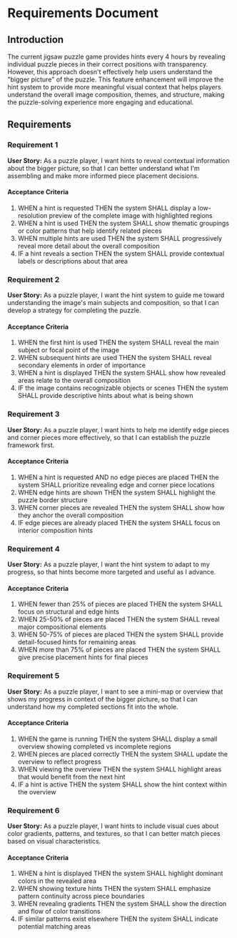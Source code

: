 # Requirements Document

## Introduction

The current jigsaw puzzle game provides hints every 4 hours by revealing individual puzzle pieces in their correct positions with transparency. However, this approach doesn't effectively help users understand the "bigger picture" of the puzzle. This feature enhancement will improve the hint system to provide more meaningful visual context that helps players understand the overall image composition, themes, and structure, making the puzzle-solving experience more engaging and educational.

## Requirements

### Requirement 1

**User Story:** As a puzzle player, I want hints to reveal contextual information about the bigger picture, so that I can better understand what I'm assembling and make more informed piece placement decisions.

#### Acceptance Criteria

1. WHEN a hint is requested THEN the system SHALL display a low-resolution preview of the complete image with highlighted regions
2. WHEN a hint is used THEN the system SHALL show thematic groupings or color patterns that help identify related pieces
3. WHEN multiple hints are used THEN the system SHALL progressively reveal more detail about the overall composition
4. IF a hint reveals a section THEN the system SHALL provide contextual labels or descriptions about that area

### Requirement 2

**User Story:** As a puzzle player, I want the hint system to guide me toward understanding the image's main subjects and composition, so that I can develop a strategy for completing the puzzle.

#### Acceptance Criteria

1. WHEN the first hint is used THEN the system SHALL reveal the main subject or focal point of the image
2. WHEN subsequent hints are used THEN the system SHALL reveal secondary elements in order of importance
3. WHEN a hint is displayed THEN the system SHALL show how revealed areas relate to the overall composition
4. IF the image contains recognizable objects or scenes THEN the system SHALL provide descriptive hints about what is being shown

### Requirement 3

**User Story:** As a puzzle player, I want hints to help me identify edge pieces and corner pieces more effectively, so that I can establish the puzzle framework first.

#### Acceptance Criteria

1. WHEN a hint is requested AND no edge pieces are placed THEN the system SHALL prioritize revealing edge and corner piece locations
2. WHEN edge hints are shown THEN the system SHALL highlight the puzzle border structure
3. WHEN corner pieces are revealed THEN the system SHALL show how they anchor the overall composition
4. IF edge pieces are already placed THEN the system SHALL focus on interior composition hints

### Requirement 4

**User Story:** As a puzzle player, I want the hint system to adapt to my progress, so that hints become more targeted and useful as I advance.

#### Acceptance Criteria

1. WHEN fewer than 25% of pieces are placed THEN the system SHALL focus on structural and edge hints
2. WHEN 25-50% of pieces are placed THEN the system SHALL reveal major compositional elements
3. WHEN 50-75% of pieces are placed THEN the system SHALL provide detail-focused hints for remaining areas
4. WHEN more than 75% of pieces are placed THEN the system SHALL give precise placement hints for final pieces

### Requirement 5

**User Story:** As a puzzle player, I want to see a mini-map or overview that shows my progress in context of the bigger picture, so that I can understand how my completed sections fit into the whole.

#### Acceptance Criteria

1. WHEN the game is running THEN the system SHALL display a small overview showing completed vs incomplete regions
2. WHEN pieces are placed correctly THEN the system SHALL update the overview to reflect progress
3. WHEN viewing the overview THEN the system SHALL highlight areas that would benefit from the next hint
4. IF a hint is active THEN the system SHALL show the hint context within the overview

### Requirement 6

**User Story:** As a puzzle player, I want hints to include visual cues about color gradients, patterns, and textures, so that I can better match pieces based on visual characteristics.

#### Acceptance Criteria

1. WHEN a hint is displayed THEN the system SHALL highlight dominant colors in the revealed area
2. WHEN showing texture hints THEN the system SHALL emphasize pattern continuity across piece boundaries
3. WHEN revealing gradients THEN the system SHALL show the direction and flow of color transitions
4. IF similar patterns exist elsewhere THEN the system SHALL indicate potential matching areas